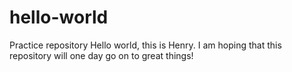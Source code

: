 # hello-world
Practice repository
Hello world, this is Henry. I am hoping that this repository will one day go on to great things!

